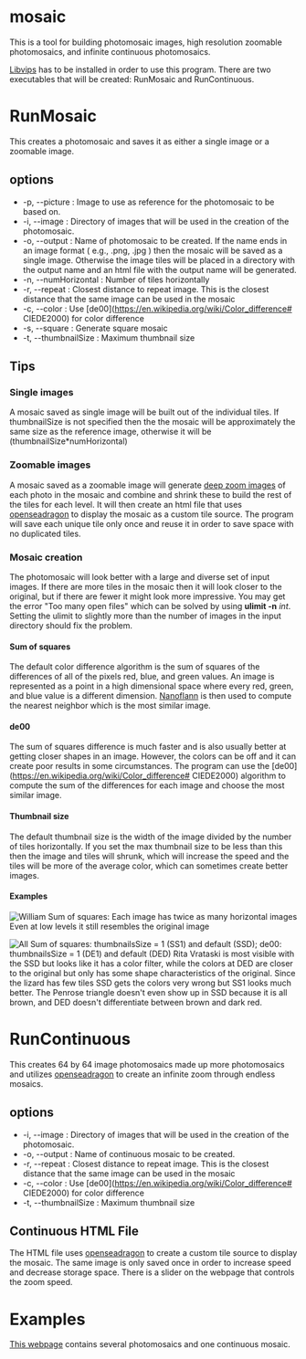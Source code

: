 # mosaic
This is a tool for building photomosaic images, high resolution zoomable photomosaics, and infinite continuous photomosaics.

[Libvips](http://www.vips.ecs.soton.ac.uk/index.php?title=Libvips) has to be installed in order to use this program.
There are two executables that will be created: RunMosaic and RunContinuous.

# RunMosaic
This creates a photomosaic and saves it as either a single image or a zoomable image.
## options
- -p,  --picture : Image to use as reference for the photomosaic to be based on.
- -i,  --image : Directory of images that will be used in the creation of the photomosaic.
- -o,  --output : Name of photomosaic to be created. If the name ends in an image format ( e.g., .png, .jpg ) then the mosaic will be saved as a single image. Otherwise the image tiles will be placed in a directory with the output name and an html file with the output name will be generated.
- -n, --numHorizontal : Number of tiles horizontally
- -r, --repeat : Closest distance to repeat image. This is the closest distance that the same image can be used in the mosaic
- -c, --color : Use [de00](https://en.wikipedia.org/wiki/Color_difference# CIEDE2000) for color difference
- -s, --square : Generate square mosaic
- -t, --thumbnailSize : Maximum thumbnail size

## Tips
### Single images
A mosaic saved as single image will be built out of the individual tiles. If thumbnailSize is not specified then the the mosaic will be approximately the same size as the reference image, otherwise it will be (thumbnailSize*numHorizontal)
### Zoomable images
A mosaic saved as a zoomable image will generate [deep zoom images](https://msdn.microsoft.com/fr-fr/library/cc645077%28v=vs.95%29.aspx) of each photo in the mosaic and combine and shrink these to build the rest of the tiles for each level. It will then create an html file that uses [openseadragon](http://openseadragon.github.io) to display the mosaic as a custom tile source. The program will save each unique tile only once and reuse it in order to save space with no duplicated tiles. 
### Mosaic creation
The photomosaic will look better with a large and diverse set of input images. If there are more tiles in the mosaic then it will look closer to the original, but if there are fewer it might look more impressive. You may get the error "Too many open files" which can be solved by using **ulimit -n** *int*. Setting the ulimit to slightly more than the number of images in the input directory should fix the problem.
#### Sum of squares
The default color difference algorithm is the sum of squares of the differences of all of the pixels red, blue, and green values. An image is represented as a point in a high dimensional space where every red, green, and blue value is a different dimension. [Nanoflann](https://github.com/jlblancoc/nanoflann) is then used to compute the nearest neighbor which is the most similar image.
#### de00
The sum of squares difference is much faster and is also usually better at getting closer shapes in an image. However, the colors can be off and it can create poor results in some circumstances. The program can use the [de00](https://en.wikipedia.org/wiki/Color_difference# CIEDE2000) algorithm to compute the sum of the differences for each image and choose the most similar image.
#### Thumbnail size
The default thumbnail size is the width of the image divided by the number of tiles horizontally. If you set the max thumbnail size to be less than this then the image and tiles will shrunk, which will increase the speed and the tiles will be more of the average color, which can sometimes create better images. 
#### Examples
![William](http://nathanbain.com/cgit/mosaic.git/plain/examples/william.png)
Sum of squares: Each image has twice as many horizontal images
Even at low levels it still resembles the original image

![All](http://nathanbain.com/cgit/mosaic.git/plain/examples/all.png)
Sum of squares: thumbnailsSize = 1 (SS1) and default (SSD); de00: thumbnailsSize = 1 (DE1) and default (DED)
Rita Vrataski is most visible with the SSD but looks like it has a color filter, while the colors at DED are closer to the original but only has some shape characteristics of the original. Since the lizard has few tiles SSD gets the colors very wrong but SS1 looks much better. The Penrose triangle doesn't even show up in SSD because it is all brown, and DED doesn't differentiate between brown and dark red. 

# RunContinuous
This creates 64 by 64 image photomosaics made up more photomosaics and utilizes [openseadragon](http://openseadragon.github.io) to create an infinite zoom through endless mosaics.
## options
- -i,  --image : Directory of images that will be used in the creation of the photomosaic.
- -o,  --output : Name of continuous mosaic to be created.
- -r, --repeat : Closest distance to repeat image. This is the closest distance that the same image can be used in the mosaic
- -c, --color : Use [de00](https://en.wikipedia.org/wiki/Color_difference# CIEDE2000) for color difference
- -t, --thumbnailSize : Maximum thumbnail size

## Continuous HTML File
The HTML file uses [openseadragon](http://openseadragon.github.io) to create a custom tile source to display the mosaic. The same image is only saved once in order to increase speed and decrease storage space. There is a slider on the webpage that controls the zoom speed. 

# Examples
[This webpage](http://nathanbain.com/mosaic/) contains several photomosaics and one continuous mosaic.
